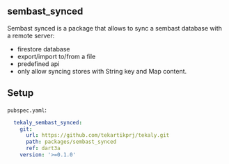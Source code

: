 ## sembast_synced

Sembast synced is a package that allows to sync a sembast database with a remote server:
- firestore database
- export/import to/from a file
- predefined api
- only allow syncing stores with String key and Map content.

## Setup

`pubspec.yaml`:

```yaml
  tekaly_sembast_synced:
    git:
      url: https://github.com/tekartikprj/tekaly.git
      path: packages/sembast_synced
      ref: dart3a
    version: '>=0.1.0'
```
